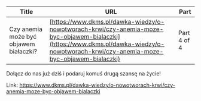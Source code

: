 | **Title**       | **URL**           | **Part**              |
|-----------------|-------------------|-----------------------|
| Czy anemia może być objawem białaczki?         | [https://www.dkms.pl/dawka-wiedzy/o-nowotworach-krwi/czy-anemia-moze-byc-objawem-bialaczki](https://www.dkms.pl/dawka-wiedzy/o-nowotworach-krwi/czy-anemia-moze-byc-objawem-bialaczki)    | Part 4 of 4          |

Dołącz do nas już dziś i podaruj komuś drugą szansę na życie!



Link: https://www.dkms.pl/dawka-wiedzy/o-nowotworach-krwi/czy-anemia-moze-byc-objawem-bialaczki
